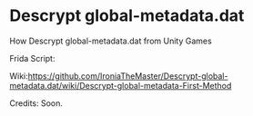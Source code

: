 # Descrypt global-metadata.dat
How Descrypt global-metadata.dat from Unity Games

Frida Script:











Wiki:https://github.com/IroniaTheMaster/Descrypt-global-metadata.dat/wiki/Descrypt-global-metadata-First-Method

Credits: Soon.
